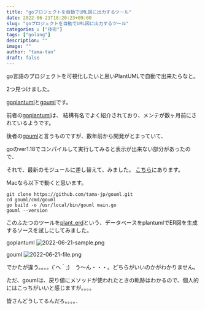 ```yaml
---
title: "goプロジェクトを自動でUML図に出力するツール"
date: 2022-06-21T18:20:23+09:00
slug: "goプロジェクトを自動でUML図に出力するツール"
categories : ["技術"]
tags: ["golang"]
description: ""
image: ""
author: "tama-tan"
draft: false
---
```


go言語のプロジェクトを可視化したいと思いPlantUMLで自動で出来たらなと。

2つ見つけました。

[goplantuml](https://github.com/jfeliu007/goplantuml)と[gouml](https://github.com/kazukousen/gouml)です。

前者の[goplantuml](https://github.com/jfeliu007/goplantuml)は、
結構有名でよく紹介されており、メンテが数ヶ月前にされているようです。

後者の[gouml](https://github.com/kazukousen/gouml)と言うものですが、数年前から開発がとまっていて、

goのver1.18でコンパイルして実行してみると表示が出来ない部分があったので、

それで、最新のモジュールに差し替えて、みました。
[こちら](https://github.com/tama-jp/gouml)にあります。

Macなら以下で動くと思います。

```shell
git clone https://github.com/tama-jp/gouml.git
cd gouml/cmd/gouml
go build -o /usr/local/bin/gouml main.go
gouml --version 
```

このふたつのツールを[plant_erd](https://github.com/sue445/plant_erd)という、データベースをplantumlでER図を生成するソースを試しにしてみました。

goplantuml
![2022-06-21-sample.png](../img/2022-06-21-sample.png)

gouml
![2022-06-21-file.png](../img/2022-06-21-file.png)

でかたが違う。。。。(´ヘ｀;)　う〜ん・・・。どちらがいいのかがわかりません。

ただ、goumlは、戻り値にメソッドが使われたときの軌跡はわかるので、個人的にはこっちがいいと感じますが。。。。

皆さんどうしてるんだろ。。。。．

